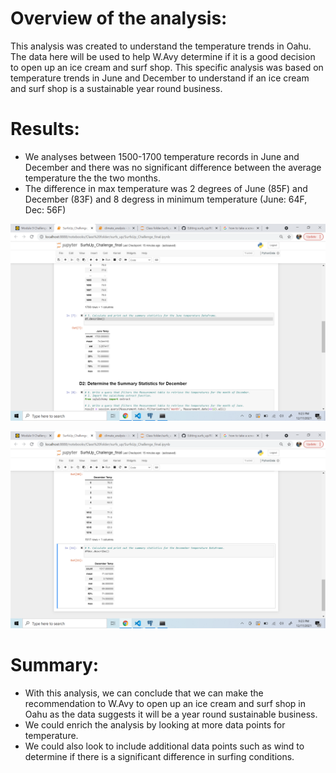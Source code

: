 # Overview of the analysis:
This analysis was created to understand the temperature trends in Oahu. The data here will be used to help W.Avy determine if it is a good decision to open up an ice cream and surf shop. This specific analysis was based on temperature trends in June and December to understand if an ice cream and surf shop is a sustainable year round business. 

# Results:
- We analyses between 1500-1700 temperature records in June and December and there was no significant difference between the average temperature the the two months.
- The difference in max temperature was 2 degrees of June (85F) and December (83F) and 8 degress in minimum temperature (June: 64F, Dec: 56F)

![June Temp](https://github.com/rachanashenoy1/surfs_up/blob/main/June%20Temp.png)

![Dec Temp](https://github.com/rachanashenoy1/surfs_up/blob/main/Dec%20Temp.png)

# Summary:
- With this analysis, we can conclude that we can make the recommendation to W.Avy to open up an ice cream and surf shop in Oahu as the data suggests it will be a year round sustainable business.
- We could enrich the analysis by looking at more data points for temperature. 
- We could also look to include additional data points such as wind to determine if there is a significant difference in surfing conditions.
